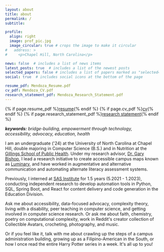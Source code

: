 ```yaml
---
layout: about
title: about
permalink: /
subtitle: 

profile:
  align: right
  image: prof_pic.jpg
  image_circular: true # crops the image to make it circular
#   address: >
#     <p>Chapel Hill, North Carolina</p>

news: false  # includes a list of news items
latest_posts: true  # includes a list of the newest posts
selected_papers: false # includes a list of papers marked as "selected={true}"
social: true  # includes social icons at the bottom of the page

resume_pdf: Mendoza_Resume.pdf
cv_pdf: Mendoza_CV.pdf
research_statement_pdf: Mendoza_Research_Statement.pdf
---
```


{% if page.resume_pdf %}<a href="{{ page.cv_pdf | prepend: 'assets/pdf/' | relative_url}}" target="_blank" rel="noopener noreferrer" class="float-right">resume</a>{% endif %} <i class="fas fa-sm"></i> {% if page.cv_pdf %}<a href="{{ page.cv_pdf | prepend: 'assets/pdf/' | relative_url}}" target="_blank" rel="noopener noreferrer" class="float-right">cv</a>{% endif %} <i class="fas fa-sm"></i> {% if page.research_statement_pdf %}<a href="{{ page.cv_pdf | prepend: 'assets/pdf/' | relative_url}}" target="_blank" rel="noopener noreferrer" class="float-right">research statement</a>{% endif %}

_**keywords:** bridge-building, empowerment through technology, accessibility, advocacy, education, health_

I am an undergraduate ('24) at the University of North Carolina at Chapel Hill, double majoring in Computer Science (B.S.) and in Nutrition at the [Gillings School of Public Health](https://sph.unc.edu/). Under my research advisor, [Dr. Gary Bishop](https://www.cs.unc.edu/~gb/), I lead a research initiative to create accessible campus maps known as [Luminary](https://www.linkedin.com/company/luminary-maps/), and have worked in augmentative and alternative communication and automating alternate literacy assessment systems.

Previously, I interned at [SAS Institute](https://www.sas.com/) for 1.5 years (5.2021 - 1.2023), conducting independent research to develop automation tools in Python, SQL, Spring Boot, and React for content delivery and code generation in the Education Division. 

Ask me about accessibility, data-focused advocacy, complexity theory, living with a disability, peer teaching in computer science, and getting involved in computer science research. Or ask me about faith, chemistry, poetry on computational complexity, work in Reddit's creator collection of Collectible Avatars, crocheting, photography, and music.

Or if you feel like it, talk with me about crawling up the steps of a campus administration building, growing up as a Filipino-American in the South, or how I once read the entire Harry Potter series in a week. It's all up to you!